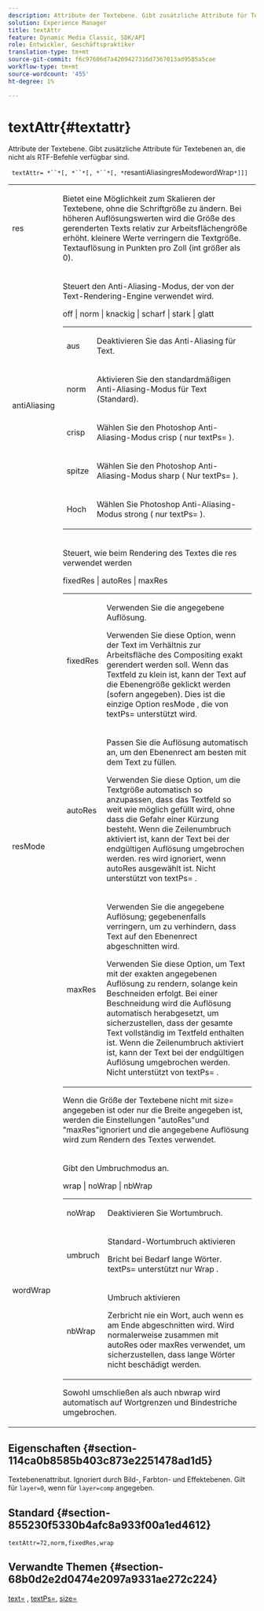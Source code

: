 ```yaml
---
description: Attribute der Textebene. Gibt zusätzliche Attribute für Textebenen an, die nicht als RTF-Befehle verfügbar sind.
solution: Experience Manager
title: textAttr
feature: Dynamic Media Classic, SDK/API
role: Entwickler, Geschäftspraktiker
translation-type: tm+mt
source-git-commit: f6c97606d7a4209427316d7367013ad9585a5cae
workflow-type: tm+mt
source-wordcount: '455'
ht-degree: 1%

---
```



# textAttr{#textattr}

Attribute der Textebene. Gibt zusätzliche Attribute für Textebenen an, die nicht als RTF-Befehle verfügbar sind.

` textAttr= *``*[, *``*[, *``*[, *`resantiAliasingresModewordWrap`*]]]`

<table id="simpletable_0072BF7DF52B4959A14EDEF60A6EBDEE"> 
 <tr class="strow"> 
  <td class="stentry"> <p> <span class="codeph"> <span class="varname"> res  </span> </span> </p> </td> 
  <td class="stentry"> <p>Bietet eine Möglichkeit zum Skalieren der Textebene, ohne die Schriftgröße zu ändern. Bei höheren Auflösungswerten wird die Größe des gerenderten Texts relativ zur Arbeitsflächengröße erhöht. kleinere Werte verringern die Textgröße. Textauflösung in Punkten pro Zoll (int größer als 0). </p> </td> 
 </tr> 
 <tr class="strow"> 
  <td class="stentry"> <p> <span class="codeph"> <span class="varname"> antiAliasing  </span> </span> </p> </td> 
  <td class="stentry"> <p>Steuert den Anti-Aliasing-Modus, der von der Text-Rendering-Engine verwendet wird. </p> <p> <span class="codeph"> off | norm | knackig | scharf | stark | glatt  </span> </p> <p> 
    <table id="simpletable_AE2331118FCA4BC7877233E287CED6A4"> 
     <tr class="strow"> 
      <td class="stentry"> <p> <span class="codeph"> aus </span> </p> </td> 
      <td class="stentry"> <p>Deaktivieren Sie das Anti-Aliasing für Text. </p> </td> 
     </tr> 
     <tr class="strow"> 
      <td class="stentry"> <p> <span class="codeph"> norm  </span> </p> </td> 
      <td class="stentry"> <p>Aktivieren Sie den standardmäßigen Anti-Aliasing-Modus für Text (Standard). </p> </td> 
     </tr> 
     <tr class="strow"> 
      <td class="stentry"> <p> <span class="codeph"> crisp  </span> </p> </td> 
      <td class="stentry"> <p>Wählen Sie den Photoshop Anti-Aliasing-Modus <span class="codeph"> crisp </span> ( <span class="codeph"> nur textPs= </span>). </p> </td> 
     </tr> 
     <tr class="strow"> 
      <td class="stentry"> <p> <span class="codeph"> spitze  </span> </p> </td> 
      <td class="stentry"> <p>Wählen Sie den Photoshop Anti-Aliasing-Modus <span class="codeph"> sharp </span> ( <span class="codeph"> Nur textPs= </span>). </p> </td> 
     </tr> 
     <tr class="strow"> 
      <td class="stentry"> <p> <span class="codeph"> Hoch </span> </p> </td> 
      <td class="stentry"> <p>Wählen Sie Photoshop Anti-Aliasing-Modus <span class="codeph"> strong </span> ( <span class="codeph"> nur textPs= </span>). </p> </td> 
     </tr> 
    </table> </p> </td> 
 </tr> 
 <tr class="strow"> 
  <td class="stentry"> <p> <span class="codeph"> <span class="varname"> resMode </span> </span> </p> </td> 
  <td class="stentry"> <p>Steuert, wie beim Rendering des Textes die res verwendet werden </p> <p> <span class="codeph"> fixedRes | autoRes | maxRes  </span> </p> <p> 
    <table id="simpletable_2CFC06DB37154C7C92614FDF7A818DB5"> 
     <tr class="strow"> 
      <td class="stentry"> <p> <span class="codeph"> fixedRes  </span> </p> </td> 
      <td class="stentry"> <p>Verwenden Sie die angegebene Auflösung. </p> <p>Verwenden Sie diese Option, wenn der Text im Verhältnis zur Arbeitsfläche des Compositing exakt gerendert werden soll. Wenn das Textfeld zu klein ist, kann der Text auf die Ebenengröße geklickt werden (sofern angegeben). Dies ist die einzige Option <span class="varname"> resMode </span>, die von <span class="codeph"> textPs= </span> unterstützt wird. </p> </td> 
     </tr> 
     <tr class="strow"> 
      <td class="stentry"> <p> <span class="codeph"> autoRes  </span> </p> </td> 
      <td class="stentry"> <p>Passen Sie die Auflösung automatisch an, um den Ebenenrect am besten mit dem Text zu füllen. </p> <p>Verwenden Sie diese Option, um die Textgröße automatisch so anzupassen, dass das Textfeld so weit wie möglich gefüllt wird, ohne dass die Gefahr einer Kürzung besteht. Wenn die Zeilenumbruch aktiviert ist, kann der Text bei der endgültigen Auflösung umgebrochen werden. <span class="varname"> res  </span> wird ignoriert, wenn  <span class="codeph"> autoRes ausgewählt  </span> ist. Nicht unterstützt von <span class="codeph"> textPs= </span>. </p> </td> 
     </tr> 
     <tr class="strow"> 
      <td class="stentry"> <p> <span class="codeph"> maxRes  </span> </p> </td> 
      <td class="stentry"> <p>Verwenden Sie die angegebene Auflösung; gegebenenfalls verringern, um zu verhindern, dass Text auf den Ebenenrect abgeschnitten wird. </p> <p>Verwenden Sie diese Option, um Text mit der exakten angegebenen Auflösung zu rendern, solange kein Beschneiden erfolgt. Bei einer Beschneidung wird die Auflösung automatisch herabgesetzt, um sicherzustellen, dass der gesamte Text vollständig im Textfeld enthalten ist. Wenn die Zeilenumbruch aktiviert ist, kann der Text bei der endgültigen Auflösung umgebrochen werden. Nicht unterstützt von <span class="codeph"> textPs= </span>. </p> </td> 
     </tr> 
    </table> </p> <p>Wenn die Größe der Textebene nicht mit size= angegeben ist oder nur die Breite angegeben ist, werden die Einstellungen "autoRes"und "maxRes"ignoriert und die angegebene Auflösung wird zum Rendern des Textes verwendet. </p> </td> 
 </tr> 
 <tr class="strow"> 
  <td class="stentry"> <p> <span class="codeph"> <span class="varname"> wordWrap  </span> </span> </p> </td> 
  <td class="stentry"> <p>Gibt den Umbruchmodus an. </p> <p> <span class="codeph"> wrap | noWrap | nbWrap  </span> </p> <p> 
    <table id="simpletable_FF2510E029EC41E29BC30D9FC2923EA3"> 
     <tr class="strow"> 
      <td class="stentry"> <p> <span class="codeph"> noWrap  </span> </p> </td> 
      <td class="stentry"> <p>Deaktivieren Sie Wortumbruch. </p> </td> 
     </tr> 
     <tr class="strow"> 
      <td class="stentry"> <p> <span class="codeph"> umbruch </span> </p> </td> 
      <td class="stentry"> <p>Standard-Wortumbruch aktivieren </p> <p>Bricht bei Bedarf lange Wörter. <span class="codeph"> textPs= unterstützt  </span> nur  <span class="codeph"> Wrap  </span>. </p> </td> 
     </tr> 
     <tr class="strow"> 
      <td class="stentry"> <p> <span class="codeph"> nbWrap  </span> </p> </td> 
      <td class="stentry"> <p>Umbruch aktivieren </p> <p>Zerbricht nie ein Wort, auch wenn es am Ende abgeschnitten wird. Wird normalerweise zusammen mit <span class="codeph"> autoRes </span> oder <span class="codeph"> maxRes </span> verwendet, um sicherzustellen, dass lange Wörter nicht beschädigt werden. </p> </td> 
     </tr> 
    </table> </p> <p>Sowohl <span class="codeph"> umschließen </span> als auch <span class="codeph"> nbwrap </span> wird automatisch auf Wortgrenzen und Bindestriche umgebrochen. </p> </td> 
 </tr> 
</table>

## Eigenschaften {#section-114ca0b8585b403c873e2251478ad1d5}

Textebenenattribut. Ignoriert durch Bild-, Farbton- und Effektebenen. Gilt für `layer=0`, wenn für `layer=comp` angegeben.

## Standard {#section-855230f5330b4afc8a933f00a1ed4612}

`textAttr=72,norm,fixedRes,wrap`

## Verwandte Themen {#section-68b0d2e2d0474e2097a9331ae272c224}

[text=](../../../../../is-api/http-ref/image-serving-api-ref/c-http-protocol-reference/c-command-reference/r-text.md#reference-84634052e48548539a1ef63cbe41f22f) ,  [textPs=](../../../../../is-api/http-ref/image-serving-api-ref/c-http-protocol-reference/c-command-reference/r-textps.md#reference-4209a2a6169f44278da2647cfb0cd767),  [size=](../../../../../is-api/http-ref/image-serving-api-ref/c-http-protocol-reference/c-data-types/r-size.md#reference-04d383f32c7b4003bed9978cb854747b)

